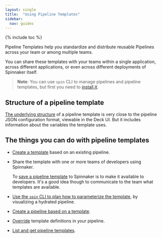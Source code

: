 ```yaml
---
layout: single
title:  "Using Pipeline Templates"
sidebar:
  nav: guides
---
```


{% include toc %}

Pipeline Templates help you standardize and distribute reusable Pipelines
across your team or among multiple teams.

You can share these templates with your teams within a single application,
across different applications, or even across different deployments of
Spinnaker itself.

> **Note**: You can use `spin` CLI to manage pipelines and pipeline templates,
> but first you need to [install it](/guides/spin/cli/).

## Structure of a pipeline template

[The underlying structure](/reference/pipeline/templates/) of a pipeline template is very close to the pipeline
JSON configuration format, viewable in the Deck UI. But it includes information
about the variables the template uses.

## The things you can do with pipeline templates

* [Create a template](/guides/user/pipeline/pipeline-templates/create/) based
on an existing pipeline.

* Share the template with one or more teams of developers using Spinnaker.

  To [save a pipeline
  template](/guides/user/pipeline/pipeline-templates/create/#4-save-the-template)
  to Spinnaker is to make it available to developers. It's a good idea though
  to communicate to the team what templates are available.

* [Use the `spin` CLI to plan how to parameterize the
template](/guides/user/pipeline/pipeline-templates/plan/),
by visualizing a hydrated pipeline. 

* [Create a pipeline based on a
template](/guides/user/pipeline/pipeline-templates/instantiate/). 

* [Override](/guides/user/pipeline/pipeline-templates/override/) template definitions
in your pipeline.

* [List and get pipeline templates](/guides/spin/pipeline-templates/).